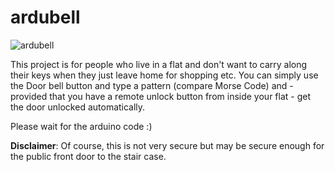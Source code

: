 # ardubell

![ardubell](https://user-images.githubusercontent.com/80353196/117711451-902cc100-b1d3-11eb-9bf4-b9d8d8491f73.png)

This project is for people who live in a flat and don't want to carry along their keys when they just leave home for shopping etc. You can simply use the Door bell button and type a pattern (compare Morse Code) and - provided that you have a remote unlock button from inside your flat - get the door unlocked automatically.

Please wait for the arduino code :)

**Disclaimer**: Of course, this is not very secure but may be secure enough for the public front door to the stair case.

